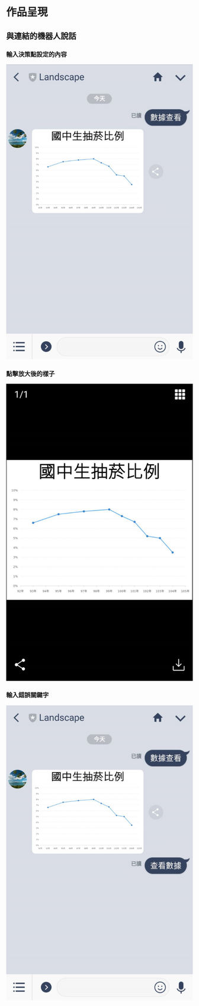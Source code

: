 # 作品呈現

## 與連結的機器人說話

### 輸入決策點設定的內容

![](../../.gitbook/assets/tu-bi-li-jie-guo-1.jpg)

### 點擊放大後的樣子

![](../../.gitbook/assets/tu-bi-li-jie-guo-2.jpg)

### 輸入錯誤關鍵字

![](../../.gitbook/assets/tu-bi-li-jie-guo-3.jpg)

